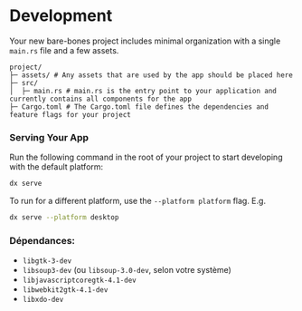 # Development

Your new bare-bones project includes minimal organization with a single `main.rs` file and a few assets.

```
project/
├─ assets/ # Any assets that are used by the app should be placed here
├─ src/
│  ├─ main.rs # main.rs is the entry point to your application and currently contains all components for the app
├─ Cargo.toml # The Cargo.toml file defines the dependencies and feature flags for your project
```

### Serving Your App

Run the following command in the root of your project to start developing with the default platform:

```bash
dx serve
```

To run for a different platform, use the `--platform platform` flag. E.g.
```bash
dx serve --platform desktop
```
### Dépendances:

*   `libgtk-3-dev`
*   `libsoup3-dev` (ou `libsoup-3.0-dev`, selon votre système)
*   `libjavascriptcoregtk-4.1-dev`
*   `libwebkit2gtk-4.1-dev`
*   `libxdo-dev`
